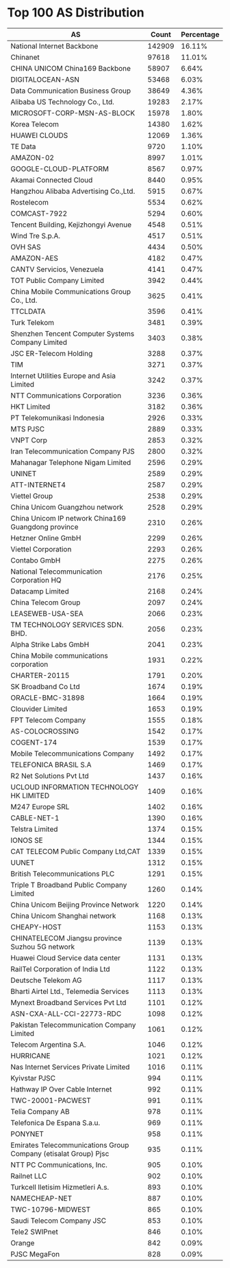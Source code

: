 # Top 100 AS Distribution
| AS | Count | Percentage |
|----|----|----|
| National Internet Backbone | 142909 | 16.11% |
| Chinanet | 97618 | 11.01% |
| CHINA UNICOM China169 Backbone | 58907 | 6.64% |
| DIGITALOCEAN-ASN | 53468 | 6.03% |
| Data Communication Business Group | 38649 | 4.36% |
| Alibaba US Technology Co., Ltd. | 19283 | 2.17% |
| MICROSOFT-CORP-MSN-AS-BLOCK | 15978 | 1.80% |
| Korea Telecom | 14380 | 1.62% |
| HUAWEI CLOUDS | 12069 | 1.36% |
| TE Data | 9720 | 1.10% |
| AMAZON-02 | 8997 | 1.01% |
| GOOGLE-CLOUD-PLATFORM | 8567 | 0.97% |
| Akamai Connected Cloud | 8440 | 0.95% |
| Hangzhou Alibaba Advertising Co.,Ltd. | 5915 | 0.67% |
| Rostelecom | 5534 | 0.62% |
| COMCAST-7922 | 5294 | 0.60% |
| Tencent Building, Kejizhongyi Avenue | 4548 | 0.51% |
| Wind Tre S.p.A. | 4517 | 0.51% |
| OVH SAS | 4434 | 0.50% |
| AMAZON-AES | 4182 | 0.47% |
| CANTV Servicios, Venezuela | 4141 | 0.47% |
| TOT Public Company Limited | 3942 | 0.44% |
| China Mobile Communications Group Co., Ltd. | 3625 | 0.41% |
| TTCLDATA | 3596 | 0.41% |
| Turk Telekom | 3481 | 0.39% |
| Shenzhen Tencent Computer Systems Company Limited | 3403 | 0.38% |
| JSC ER-Telecom Holding | 3288 | 0.37% |
| TIM | 3271 | 0.37% |
| Internet Utilities Europe and Asia Limited | 3242 | 0.37% |
| NTT Communications Corporation | 3236 | 0.36% |
| HKT Limited | 3182 | 0.36% |
| PT Telekomunikasi Indonesia | 2926 | 0.33% |
| MTS PJSC | 2889 | 0.33% |
| VNPT Corp | 2853 | 0.32% |
| Iran Telecommunication Company PJS | 2800 | 0.32% |
| Mahanagar Telephone Nigam Limited | 2596 | 0.29% |
| UNINET | 2589 | 0.29% |
| ATT-INTERNET4 | 2587 | 0.29% |
| Viettel Group | 2538 | 0.29% |
| China Unicom Guangzhou network | 2528 | 0.29% |
| China Unicom IP network China169 Guangdong province | 2310 | 0.26% |
| Hetzner Online GmbH | 2299 | 0.26% |
| Viettel Corporation | 2293 | 0.26% |
| Contabo GmbH | 2275 | 0.26% |
| National Telecommunication Corporation HQ | 2176 | 0.25% |
| Datacamp Limited | 2168 | 0.24% |
| China Telecom Group | 2097 | 0.24% |
| LEASEWEB-USA-SEA | 2066 | 0.23% |
| TM TECHNOLOGY SERVICES SDN. BHD. | 2056 | 0.23% |
| Alpha Strike Labs GmbH | 2041 | 0.23% |
| China Mobile communications corporation | 1931 | 0.22% |
| CHARTER-20115 | 1791 | 0.20% |
| SK Broadband Co Ltd | 1674 | 0.19% |
| ORACLE-BMC-31898 | 1664 | 0.19% |
| Clouvider Limited | 1653 | 0.19% |
| FPT Telecom Company | 1555 | 0.18% |
| AS-COLOCROSSING | 1542 | 0.17% |
| COGENT-174 | 1539 | 0.17% |
| Mobile Telecommunications Company | 1492 | 0.17% |
| TELEFONICA BRASIL S.A | 1469 | 0.17% |
| R2 Net Solutions Pvt Ltd | 1437 | 0.16% |
| UCLOUD INFORMATION TECHNOLOGY HK LIMITED | 1409 | 0.16% |
| M247 Europe SRL | 1402 | 0.16% |
| CABLE-NET-1 | 1390 | 0.16% |
| Telstra Limited | 1374 | 0.15% |
| IONOS SE | 1344 | 0.15% |
| CAT TELECOM Public Company Ltd,CAT | 1339 | 0.15% |
| UUNET | 1312 | 0.15% |
| British Telecommunications PLC | 1291 | 0.15% |
| Triple T Broadband Public Company Limited | 1260 | 0.14% |
| China Unicom Beijing Province Network | 1220 | 0.14% |
| China Unicom Shanghai network | 1168 | 0.13% |
| CHEAPY-HOST | 1153 | 0.13% |
| CHINATELECOM Jiangsu province Suzhou 5G network | 1139 | 0.13% |
| Huawei Cloud Service data center | 1131 | 0.13% |
| RailTel Corporation of India Ltd | 1122 | 0.13% |
| Deutsche Telekom AG | 1117 | 0.13% |
| Bharti Airtel Ltd., Telemedia Services | 1113 | 0.13% |
| Mynext Broadband Services Pvt Ltd | 1101 | 0.12% |
| ASN-CXA-ALL-CCI-22773-RDC | 1098 | 0.12% |
| Pakistan Telecommunication Company Limited | 1061 | 0.12% |
| Telecom Argentina S.A. | 1046 | 0.12% |
| HURRICANE | 1021 | 0.12% |
| Nas Internet Services Private Limited | 1016 | 0.11% |
| Kyivstar PJSC | 994 | 0.11% |
| Hathway IP Over Cable Internet | 992 | 0.11% |
| TWC-20001-PACWEST | 991 | 0.11% |
| Telia Company AB | 978 | 0.11% |
| Telefonica De Espana S.a.u. | 969 | 0.11% |
| PONYNET | 958 | 0.11% |
| Emirates Telecommunications Group Company (etisalat Group) Pjsc | 935 | 0.11% |
| NTT PC Communications, Inc. | 905 | 0.10% |
| Railnet LLC | 902 | 0.10% |
| Turkcell Iletisim Hizmetleri A.s. | 893 | 0.10% |
| NAMECHEAP-NET | 887 | 0.10% |
| TWC-10796-MIDWEST | 865 | 0.10% |
| Saudi Telecom Company JSC | 853 | 0.10% |
| Tele2 SWIPnet | 846 | 0.10% |
| Orange | 842 | 0.09% |
| PJSC MegaFon | 828 | 0.09% |
